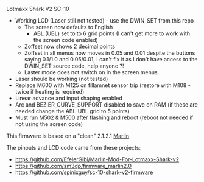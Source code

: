 Lotmaxx Shark V2 SC-10


* Working LCD (Laser still not tested) - use the DWIN_SET from this repo
    * The screen now defaults to English
        * ABL (UBL) set to to 6 grid points (I can't get more to work with the screen code enabled)
    * Zoffset now shows 2 decimal points
    * Zoffset in all menus now moves in 0.05 and 0.01 despite the buttons saying 0.1/1.0 and 0.05/0.01, I can't fix it as I don't have access to the DWIN_SET source code, help anyone ?!
    * Laster mode does not switch on in the screen menus.
* Laser should be working (not tested)
* Replace M600 with M125 on fillamnet sensor trip (restore with M108 - twice if heating is required)
* Linear advance and input shaping enabled
* Arc and BEZIER_CURVE_SUPPORT disabled to save on RAM (if these are needed change the ABL-UBL grid to 5 points)
* Must run M502 & M500 after flashing and reboot (reboot not needed if not using the screen code)

This firmware is based on a "clean" 2.1.2.1 [Marlin](https://github.com/MarlinFirmware/)

The pinouts and LCD code came from these projects:   
* https://github.com/EfelerGibi/Marlin-Mod-For-Lotmaxx-Shark-v2 
* https://github.com/sm3dp/firmware_marlin2.0 
* https://github.com/spinixguy/sc-10-shark-v2-firmware
